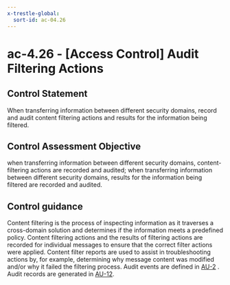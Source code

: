 ```yaml
---
x-trestle-global:
  sort-id: ac-04.26
---
```


# ac-4.26 - \[Access Control\] Audit Filtering Actions

## Control Statement

When transferring information between different security domains, record and audit content filtering actions and results for the information being filtered.

## Control Assessment Objective

when transferring information between different security domains, content-filtering actions are recorded and audited;
when transferring information between different security domains, results for the information being filtered are recorded and audited.

## Control guidance

Content filtering is the process of inspecting information as it traverses a cross-domain solution and determines if the information meets a predefined policy. Content filtering actions and the results of filtering actions are recorded for individual messages to ensure that the correct filter actions were applied. Content filter reports are used to assist in troubleshooting actions by, for example, determining why message content was modified and/or why it failed the filtering process. Audit events are defined in [AU-2](#au-2) . Audit records are generated in [AU-12](#au-12).
